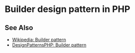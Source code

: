 # Builder design pattern in PHP

## See Also

* [Wikipedia: Builder pattern](https://en.wikipedia.org/wiki/Builder_pattern)
* [DesignPatternsPHP: Builder pattern](http://designpatternsphp.readthedocs.io/en/latest/Creational/Builder/README.html)
